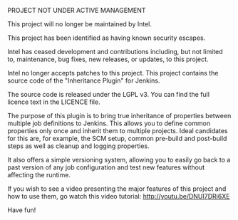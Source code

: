 PROJECT NOT UNDER ACTIVE MANAGEMENT

This project will no longer be maintained by Intel.

This project has been identified as having known security escapes.

Intel has ceased development and contributions including, but not limited to, maintenance, bug fixes, new releases, or updates, to this project.  

Intel no longer accepts patches to this project.
This project contains the source code of the "Inheritance Plugin" for
Jenkins.

The source code is released under the LGPL v3. You can find the full
licence text in the LICENCE file.


The purpose of this plugin is to bring true inheritance of properties 
between multiple job definitions to Jenkins. This allows you to define
common properties only once and inherit them to multiple projects. Ideal
candidates for this are, for example, the SCM setup, common pre-build and
post-build steps as well as cleanup and logging properties.

It also offers a simple versioning system, allowing you to easily go back to
a past version of any job configuration and test new features without
affecting the runtime.

If you wish to see a video presenting the major features of this project and
how to use them, go watch this video tutorial: http://youtu.be/DNUI7DRi6XE


Have fun!
